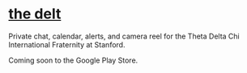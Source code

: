 # [the delt](https://github.com/mog96/the-delt-ios)
Private chat, calendar, alerts, and camera reel for the Theta Delta Chi International Fraternity at Stanford.

Coming soon to the Google Play Store.
